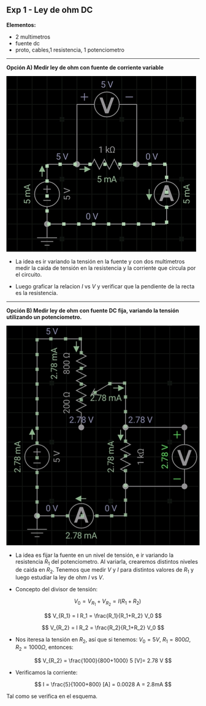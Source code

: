 ## Exp 1 - Ley de ohm DC

**Elementos:**

- 2 multimetros
- fuente dc
- proto, cables,1 resistencia, 1 potenciometro

---

**Opción A) Medir ley de ohm con fuente de corriente variable**

![1-1](images/1-1.jpg)

- La idea es ir variando la tensión en la fuente y con dos multimetros medir la caida de tensión en la resistencia y la corriente que circula por el circuito. 

- Luego graficar la relacion $I$ vs $V$ y verificar que la pendiente de la recta es la resistencia.

---

**Opción B) Medir ley de ohm con fuente DC fija, variando la tensión utilizando un potenciometro.**

![1-2](images/1-2.jpg)

- La idea es fijar la fuente en un nivel de tensión, e ir variando la resistencia $R_1$ del potenciometro. Al variarla, crearemos distintos niveles de caida en $R_2$. Tenemos que medir $V$ y $I$ para distintos valores de $R_1$ y luego estudiar la ley de ohm $I$ vs $V$.

- Concepto del divisor de tensión:
  
  $$
  V_0 = V_{R_1} + V_{R_2} = I (R_1 + R_2)
  $$

$$
V_{R_1} = I R_1 = \frac{R_1}{R_1+R_2} V_0
$$

$$
V_{R_2} = I R_2 = \frac{R_2}{R_1+R_2} V_0
$$

- Nos iteresa la tensión en $R_2$, así que si tenemos: $V_0=5 V$, $R_1=800\Omega$, $R_2=1000\Omega$, entonces:

$$
V_{R_2} = \frac{1000}{800+1000} 5 [V]= 2.78 V 
$$

- Verificamos la corriente:

$$
I = \frac{5}{1000+800} [A] = 0.0028 A = 2.8mA
$$

Tal como se verifica en el esquema.
